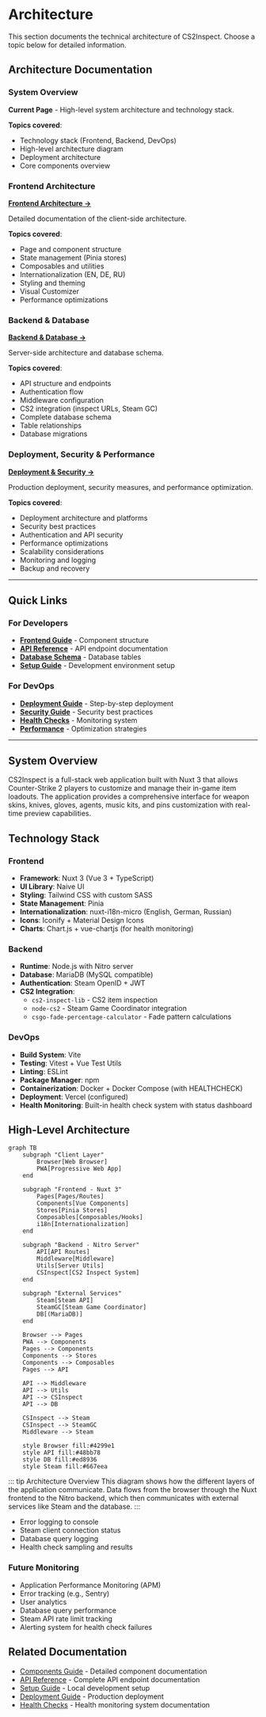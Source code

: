 # Architecture <Badge type="info" text="System Design" />

This section documents the technical architecture of CS2Inspect. Choose a topic below for detailed information.

## Architecture Documentation

### System Overview <Badge type="tip" text="Start Here" />
**Current Page** - High-level system architecture and technology stack.

**Topics covered**:
- Technology stack (Frontend, Backend, DevOps)
- High-level architecture diagram
- Deployment architecture
- Core components overview

### Frontend Architecture <Badge type="tip" text="Client-Side" />
**[Frontend Architecture →](architecture-frontend.md)**

Detailed documentation of the client-side architecture.

**Topics covered**:
- Page and component structure
- State management (Pinia stores)
- Composables and utilities
- Internationalization (EN, DE, RU)
- Styling and theming
- Visual Customizer
- Performance optimizations

### Backend & Database <Badge type="info" text="Server-Side" />
**[Backend & Database →](architecture-backend.md)**

Server-side architecture and database schema.

**Topics covered**:
- API structure and endpoints
- Authentication flow
- Middleware configuration
- CS2 integration (inspect URLs, Steam GC)
- Complete database schema
- Table relationships
- Database migrations

### Deployment, Security & Performance <Badge type="danger" text="Production" />
**[Deployment & Security →](architecture-deployment.md)**

Production deployment, security measures, and performance optimization.

**Topics covered**:
- Deployment architecture and platforms
- Security best practices
- Authentication and API security
- Performance optimizations
- Scalability considerations
- Monitoring and logging
- Backup and recovery

---

## Quick Links

### For Developers

- **[Frontend Guide](architecture-frontend.md#component-architecture)** - Component structure
- **[API Reference](api.md)** - API endpoint documentation
- **[Database Schema](architecture-backend.md#database-schema)** - Database tables
- **[Setup Guide](setup.md)** - Development environment setup

### For DevOps

- **[Deployment Guide](deployment.md)** - Step-by-step deployment
- **[Security Guide](architecture-deployment.md#security-architecture)** - Security best practices
- **[Health Checks](HEALTH_CHECKS.md)** - Monitoring system
- **[Performance](architecture-deployment.md#performance-optimizations)** - Optimization strategies

---

## System Overview

CS2Inspect is a full-stack web application built with Nuxt 3 that allows Counter-Strike 2 players to customize and manage their in-game item loadouts. The application provides a comprehensive interface for weapon skins, knives, gloves, agents, music kits, and pins customization with real-time preview capabilities.

## Technology Stack

### Frontend <Badge type="tip" text="Modern Stack" />
- **Framework**: Nuxt 3 (Vue 3 + TypeScript)
- **UI Library**: Naive UI
- **Styling**: Tailwind CSS with custom SASS
- **State Management**: Pinia
- **Internationalization**: nuxt-i18n-micro (English, German, Russian)
- **Icons**: Iconify + Material Design Icons
- **Charts**: Chart.js + vue-chartjs (for health monitoring)

### Backend <Badge type="info" text="Node.js" />
- **Runtime**: Node.js with Nitro server
- **Database**: MariaDB (MySQL compatible)
- **Authentication**: Steam OpenID + JWT
- **CS2 Integration**: 
  - `cs2-inspect-lib` - CS2 item inspection
  - `node-cs2` - Steam Game Coordinator integration
  - `csgo-fade-percentage-calculator` - Fade pattern calculations

### DevOps <Badge type="warning" text="Production Ready" />
- **Build System**: Vite
- **Testing**: Vitest + Vue Test Utils
- **Linting**: ESLint
- **Package Manager**: npm
- **Containerization**: Docker + Docker Compose (with HEALTHCHECK)
- **Deployment**: Vercel (configured)
- **Health Monitoring**: Built-in health check system with status dashboard

## High-Level Architecture

```mermaid
graph TB
    subgraph "Client Layer"
        Browser[Web Browser]
        PWA[Progressive Web App]
    end
    
    subgraph "Frontend - Nuxt 3"
        Pages[Pages/Routes]
        Components[Vue Components]
        Stores[Pinia Stores]
        Composables[Composables/Hooks]
        i18n[Internationalization]
    end
    
    subgraph "Backend - Nitro Server"
        API[API Routes]
        Middleware[Middleware]
        Utils[Server Utils]
        CSInspect[CS2 Inspect System]
    end
    
    subgraph "External Services"
        Steam[Steam API]
        SteamGC[Steam Game Coordinator]
        DB[(MariaDB)]
    end
    
    Browser --> Pages
    PWA --> Components
    Pages --> Components
    Components --> Stores
    Components --> Composables
    Pages --> API
    
    API --> Middleware
    API --> Utils
    API --> CSInspect
    API --> DB
    
    CSInspect --> Steam
    CSInspect --> SteamGC
    Middleware --> Steam
    
    style Browser fill:#4299e1
    style API fill:#48bb78
    style DB fill:#ed8936
    style Steam fill:#667eea
```

::: tip Architecture Overview
This diagram shows how the different layers of the application communicate. Data flows from the browser through the Nuxt frontend to the Nitro backend, which then communicates with external services like Steam and the database.
:::
- Error logging to console
- Steam client connection status
- Database query logging
- Health check sampling and results

### Future Monitoring
- Application Performance Monitoring (APM)
- Error tracking (e.g., Sentry)
- User analytics
- Database query performance
- Steam API rate limit tracking
- Alerting system for health check failures

## Related Documentation

- [Components Guide](components.md) - Detailed component documentation
- [API Reference](api.md) - Complete API endpoint documentation
- [Setup Guide](setup.md) - Local development setup
- [Deployment Guide](deployment.md) - Production deployment
- [Health Checks](../HEALTH_CHECKS.md) - Health monitoring system documentation
